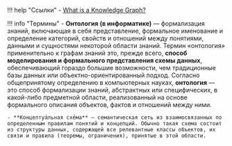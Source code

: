 

!!! help "Ссылки"
    - [What is a Knowledge Graph?](https://www.ontotext.com/knowledgehub/fundamentals/what-is-a-knowledge-graph/)




!!! info "Термины"
    - **Онтология (в информатике)** — формализация знаний, включающая в себя представление, формальное именование и определение категорий, свойств и отношений между понятиями, данными и сущностями некоторой области знаний.
    Термин «онтология» применительно к графам знаний это, прежде всего, **способ моделирования и формального представления схемы данных**, обеспечивающий гораздо большие возможности, чем традиционные базы данных или объектно-ориентированный подход.
    Согласно общепринятому определению в компьютерных науках, **онтология** — это способ формализации знаний, абстрактных или специфических, в какой-либо предметной области, реализованный на основе формального описания объектов, фактов и отношений между ними.

    - **Концептуа́льная схе́ма** — семантическая сеть из взаимосвязанных по определенным правилам понятий и концепций. Обычно такая схема состоит из структуры данных, содержащей все релевантные классы объектов, их связи и правила (теоремы, ограничения), принятые в этой области.